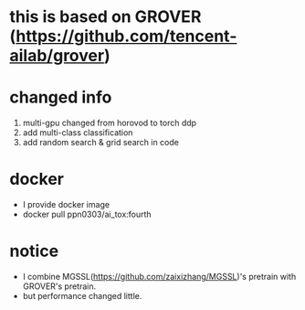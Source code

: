 # this is based on GROVER (https://github.com/tencent-ailab/grover)

# changed info
1. multi-gpu changed from horovod to torch ddp
2. add multi-class classification
3. add random search & grid search in code

# docker
- I provide docker image
- docker pull ppn0303/ai_tox:fourth

# notice
- I combine MGSSL(https://github.com/zaixizhang/MGSSL)'s pretrain with GROVER's pretrain.
- but performance changed little.
